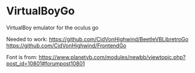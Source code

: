 # VirtualBoyGo
VirtualBoy emulator for the oculus go

Needed to work:
https://github.com/CidVonHighwind/BeetleVBLibretroGo
https://github.com/CidVonHighwind/FrontendGo

Font is from:
https://www.planetvb.com/modules/newbb/viewtopic.php?post_id=10801#forumpost10801